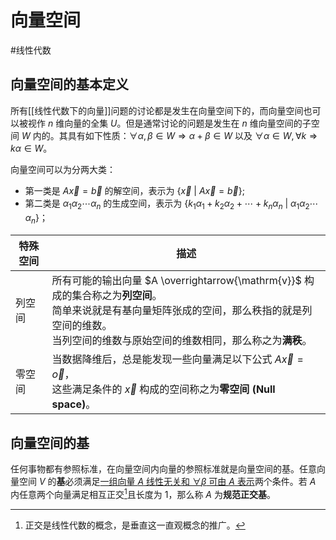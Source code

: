 # 向量空间

#线性代数 

## 向量空间的基本定义

所有[[线性代数下的向量]]问题的讨论都是发生在向量空间下的，而向量空间也可以被视作 $n$ 维向量的全集 $U$。但是通常讨论的问题是发生在 $n$ 维向量空间的子空间 $W$ 内的。其具有如下性质：$\forall \alpha, \beta \in W \Rightarrow \alpha + \beta \in W$ 以及 $\forall \alpha \in W , \forall k \Rightarrow k\alpha \in W$。

向量空间可以为分两大类：

* 第一类是 $A\vec{x} = \vec{b}$ 的解空间，表示为 $\left\{ \vec{x} \ \middle| \ A\vec{x} = \vec{b} \right\}$;
* 第二类是 $\alpha_1\alpha_2\cdots\alpha_n$ 的生成空间，表示为 $\left\{ k_1\alpha_1 + k_2\alpha_2 + \cdots + k_n\alpha_n \ \middle| \ \alpha_1\alpha_2\cdots\alpha_n \right\}$；

| 特殊空间 | 描述                                                         |
| -------- | ------------------------------------------------------------ |
| 列空间   | 所有可能的输出向量 $A \overrightarrow{\mathrm{v}}$ 构成的集合称之为**列空间**。<br/>简单来说就是有基向量矩阵张成的空间，那么秩指的就是列空间的维数。<br/>当列空间的维数与原始空间的维数相同，那么称之为**满秩**。 |
| 零空间   | 当数据降维后，总是能发现一些向量满足以下公式 $A\vec{x} = \vec o$，<br/>这些满足条件的 $\vec{x}$ 构成的空间称之为**零空间 (Null space)**。 |

## 向量空间的基

任何事物都有参照标准，在向量空间内向量的参照标准就是向量空间的基。任意向量空间 $V$ 的**基**必须满足<u>一组向量 $A$ 线性无关和 $\forall \beta$ 可由 $A$ 表示</u>两个条件。若 $A$ 内任意两个向量满足相互正交[^1]且长度为 $1$，那么称 $A$ 为**规范正交基**。

[^1]: 正交是线性代数的概念，是垂直这一直观概念的推广。